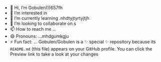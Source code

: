 - 👋 Hi, I’m Gobulen)))657fh
- 👀 I’m interested in 
- 🌱 I’m currently learning .nhdtyjtyrtyjtjh
- 💞️ I’m looking to collaborate on s
- 📫 How to reach me ...
- 😄 Pronouns: ...mhdgumkgju
- ⚡ Fun fact: ...
Gobulen/Gobulen is a ✨ special ✨ repository because its `README.md` (this file) appears on your GitHub profile.
You can click the Preview link to take a look at your changes

